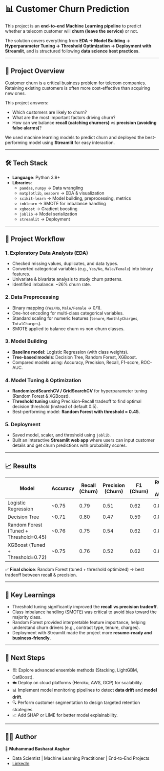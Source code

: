 # 📊 Customer Churn Prediction  

This project is an **end-to-end Machine Learning pipeline** to predict whether a telecom customer will **churn (leave the service)** or not.  

The solution covers everything from **EDA → Model Building → Hyperparameter Tuning → Threshold Optimization → Deployment with Streamlit**, and is structured following **data science best practices**.  

---

## 🚀 Project Overview  

Customer churn is a critical business problem for telecom companies. Retaining existing customers is often more cost-effective than acquiring new ones.  

This project answers:  
- Which customers are likely to churn?  
- What are the most important factors driving churn?  
- How can we balance **recall (catching churners)** vs **precision (avoiding false alarms)**?  

We used machine learning models to predict churn and deployed the best-performing model using **Streamlit** for easy interaction.  

---

## 🛠️ Tech Stack  

- **Language**: Python 3.9+  
- **Libraries**:  
  - `pandas`, `numpy` → Data wrangling  
  - `matplotlib`, `seaborn` → EDA & visualization  
  - `scikit-learn` → Model building, preprocessing, metrics  
  - `imblearn` → SMOTE for imbalance handling  
  - `xgboost` → Gradient boosting  
  - `joblib` → Model serialization  
  - `streamlit` → Deployment  

---

## 📂 Project Workflow  

### 1. Exploratory Data Analysis (EDA)  
- Checked missing values, duplicates, and data types.  
- Converted categorical variables (e.g., `Yes/No`, `Male/Female`) into binary features.  
- Univariate & bivariate analysis to study churn patterns.  
- Identified imbalance: ~26% churn rate.  

### 2. Data Preprocessing  
- Binary mapping (`Yes/No`, `Male/Female` → 0/1).  
- One-hot encoding for multi-class categorical variables.  
- Standard scaling for numeric features (`tenure`, `MonthlyCharges`, `TotalCharges`).  
- SMOTE applied to balance churn vs non-churn classes.  

### 3. Model Building  
- **Baseline model**: Logistic Regression (with class weights).  
- **Tree-based models**: Decision Tree, Random Forest, XGBoost.  
- Compared models using: Accuracy, Precision, Recall, F1-score, ROC-AUC.  

### 4. Model Tuning & Optimization  
- **RandomizedSearchCV / GridSearchCV** for hyperparameter tuning (Random Forest & XGBoost).  
- **Threshold tuning** using Precision-Recall tradeoff to find optimal decision threshold (instead of default 0.5).  
- Best-performing model: **Random Forest with threshold = 0.45**.  

### 5. Deployment  
- Saved model, scaler, and threshold using `joblib`.  
- Built an interactive **Streamlit web app** where users can input customer details and get churn predictions with probability scores.  

---

## 📈 Results  

| Model              | Accuracy | Recall (Churn) | Precision (Churn) | F1 (Churn) | ROC-AUC |
|--------------------|----------|----------------|--------------------|------------|---------|
| Logistic Regression| ~0.75    | 0.79           | 0.51               | 0.62       | 0.83    |
| Decision Tree      | ~0.71    | 0.80           | 0.47               | 0.59       | 0.82    |
| Random Forest (Tuned + Threshold=0.45) | ~0.76 | 0.75 | 0.54 | 0.62 | 0.83 |
| XGBoost (Tuned + Threshold=0.72) | ~0.75 | 0.76 | 0.52 | 0.62 | 0.82 |

✅ **Final choice**: Random Forest (tuned + threshold optimized) → best tradeoff between recall & precision.  

---

## 🎯 Key Learnings  

- Threshold tuning significantly improved the **recall vs precision tradeoff**.  
- Class imbalance handling (SMOTE) was critical to avoid bias toward the majority class.  
- Random Forest provided interpretable feature importance, helping understand churn drivers (e.g., contract type, tenure, charges).  
- Deployment with Streamlit made the project more **resume-ready and business-friendly**.  

---

## 📌 Next Steps  

- 🏗️ Explore advanced ensemble methods (Stacking, LightGBM, CatBoost).  
- ☁️ Deploy on cloud platforms (Heroku, AWS, GCP) for scalability.  
- 📊 Implement model monitoring pipelines to detect **data drift** and **model drift**.  
- 🔍 Perform customer segmentation to design targeted retention strategies.  
- 📈 Add SHAP or LIME for better model explainability.  

---

## 🧑‍💻 Author  

👤 **Muhammad Basharat Asghar**  
- Data Scientist | Machine Learning Practitioner | End-to-End Projects  
- [LinkedIn](https://www.linkedin.com/in/yourusername/)  
